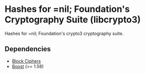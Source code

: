 # Hashes for =nil; Foundation's Cryptography Suite (libcrypto3)

Hashes for =nil; Foundation's crypto3 cryptography suite.

## Dependencies

* [Block Ciphers](https://github.com/nilfoundation/block.git)
* [Boost](https://boost.org) (>= 1.58)
